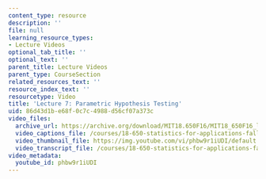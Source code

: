 ```yaml
---
content_type: resource
description: ''
file: null
learning_resource_types:
- Lecture Videos
optional_tab_title: ''
optional_text: ''
parent_title: Lecture Videos
parent_type: CourseSection
related_resources_text: ''
resource_index_text: ''
resourcetype: Video
title: 'Lecture 7: Parametric Hypothesis Testing'
uid: 86d43d1b-e68f-0c7c-4988-d56cf07a373c
video_files:
  archive_url: https://archive.org/download/MIT18.650F16/MIT18_650F16_lec07_300k.mp4
  video_captions_file: /courses/18-650-statistics-for-applications-fall-2016/478b3cfd74cb5704aef1a6d138c0d813_phbw9r1iUDI.vtt
  video_thumbnail_file: https://img.youtube.com/vi/phbw9r1iUDI/default.jpg
  video_transcript_file: /courses/18-650-statistics-for-applications-fall-2016/090f918086fc8546663355effb312948_phbw9r1iUDI.pdf
video_metadata:
  youtube_id: phbw9r1iUDI
---
```

